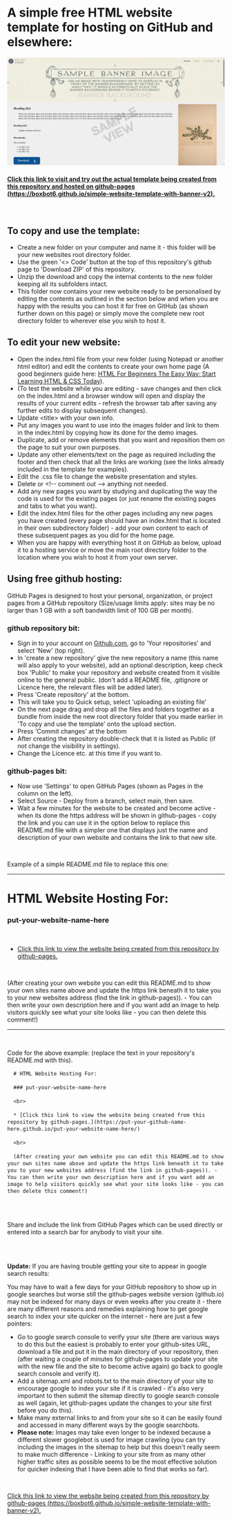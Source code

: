 # A simple free HTML website template for hosting on GitHub and elsewhere:

![simple-website-template-with-banner-v2-sample.png](images/simple-website-template-with-banner-v2-sample.png)

#### [Click this link to visit and try out the actual template being created from this repository and hosted on github-pages (https://boxbot6.github.io/simple-website-template-with-banner-v2).](https://boxbot6.github.io/simple-website-template-with-banner-v2)

<br>

## To copy and use the template:
* Create a new folder on your computer and name it - this folder will be your new websites root directory folder.
* Use the green '\<\> Code' button at the top of this repository's github page to 'Download ZIP' of this repository.
* Unzip the download and copy the internal contents to the new folder keeping all its subfolders intact.
* This folder now contains your new website ready to be personalised by editing the contents as outlined in the section below and when you are happy with the results you can host it for free on GitHub (as shown further down on this page) or simply move the complete new root directory folder to wherever else you wish to host it.

## To edit your new website:
* Open the index.html file from your new folder (using Notepad or another html editor) and edit the contents to create your own home page (A good beginners guide here: [HTML For Beginners The Easy Way: Start Learning HTML & CSS Today](https://html.com/)).
* (To test the website while you are editing - save changes and then click on the index.html and a browser window will open and display the results of your current edits - refresh the browser tab after saving any further edits to display subsequent changes).
* Update \<title\> with your own info.
* Put any images you want to use into the images folder and link to them in the index.html by copying how its done for the demo images.
* Duplicate, add or remove elements that you want and reposition them on the page to suit your own purposes.
* Update any other elements\/text on the page as required including the footer and then check that all the links are working (see the links already included in the template for examples).
* Edit the .css file to change the website presentation and styles.
* Delete or \<\!\-\- comment out \-\-\> anything not needed.
* Add any new pages you want by studying and duplicating the way the code is used for the existing pages (or just rename the existing pages and tabs to what you want).
* Edit the index.html files for the other pages including any new pages you have created (every page should have an index.html that is located in their own subdirectory folder) - add your own content to each of these subsequent pages as you did for the home page.
* When you are happy with everything host it on GitHub as below, upload it to a hosting service or move the main root directory folder to the location where you wish to host it from your own server.

## Using free github hosting:
GitHub Pages is designed to host your personal, organization, or project pages from a GitHub repository (Size\/usage limits apply: sites may be no larger than 1 GB with a soft bandwidth limit of 100 GB per month).

### github repository bit:
* Sign in to your account on [Github.com](https://github.com/), go to 'Your repositories' and select 'New' (top right).
* In 'create a new repository' give the new repository a name (this name will also apply to your website), add an optional description, keep check box 'Public' to make your repository and website created from it visible online to the general public. (don't add a README file, .gitignore or Licence here, the relevant files will be added later).
* Press 'Create repository' at the bottom.
* This will take you to Quick setup, select 'uploading an existing file'
* On the next page drag and drop all the files and folders together as a bundle from inside the new root directory folder that you made earlier in 'To copy and use the template' onto the upload section.
* Press 'Commit changes' at the bottom
* After creating the repository double-check that it is listed as Public (if not change the visibility in settings).
* Change the Licence etc. at this time if you want to.
### github-pages bit:
* Now use 'Settings' to open GitHub Pages (shown as Pages in the column on the left).
* Select Source - Deploy from a branch, select main, then save.
* Wait a few minutes for the website to be created and become active - when its done the https address will be shown in github-pages - copy the link and you can use it in the option below to replace this README.md file with a simpler one that displays just the name and description of your own website and contains the link to that new site.

<br>

Example of a simple README.md file to replace this one:

---

# HTML Website Hosting For:

### put-your-website-name-here

<br>

* [Click this link to view the website being created from this repository by github-pages.](https://put-your-github-name-here.github.io/put-your-website-name-here/)

<br>

(After creating your own website you can edit this README.md to show your own sites name above and update the https link beneath it to take you to your new websites address (find the link in github-pages)). - You can then write your own description here and if you want add an image to help visitors quickly see what your site looks like - you can then delete this comment!)

---

<br>

Code for the above example: (replace the text in your repository's README.md with this).

      # HTML Website Hosting For:

      ### put-your-website-name-here

      <br>

      * [Click this link to view the website being created from this repository by github-pages.](https://put-your-github-name-here.github.io/put-your-website-name-here/)

      <br>

      (After creating your own website you can edit this README.md to show your own sites name above and update the https link beneath it to take you to your new websites address (find the link in github-pages)). - You can then write your own description here and if you want add an image to help visitors quickly see what your site looks like - you can then delete this comment!)
      
<br>

<br>

Share and include the link from GitHub Pages which can be used directly or entered into a search bar for anybody to visit your site. 

<br>

<br>

**Update:** If you are having trouble getting your site to appear in google search results:

You may have to wait a few days for your GitHub repository to show up in google searches but worse still the github-pages website version (github.io) may not be indexed for many days or even weeks after you create it - there are many different reasons and remedies explaining how to get google search to index your site quicker on the internet - here are just a few pointers:
* Go to google search console to verify your site (there are various ways to do this but the easiest is probably to enter your github-sites URL, download a file and put it in the main directory of your repository, then (after waiting a couple of minutes for github-pages to update your site with the new file and the site to become active again) go back to google search console and verify it).
* Add a sitemap.xml and robots.txt to the main directory of your site to encourage google to index your site if it is crawled - it's also very important to then submit the sitemap directly to google search console as well (again, let github-pages update the changes to your site first before you do this).
* Make many external links to and from your site so it can be easily found and accessed in many different ways by the google searchbots.
* **Please note:** Images may take even longer to be indexed because a different slower googlebot is used for image crawling (you can try including the images in the sitemap to help but this doesn't really seem to make much difference - Linking to your site from as many other higher traffic sites as possible seems to be the most effective solution for quicker indexing that I have been able to find that works so far).

<br>

[Click this link to view the website being created from this repository by github-pages (https://boxbot6.github.io/simple-website-template-with-banner-v2).](https://boxbot6.github.io/simple-website-template-with-banner-v2)


<br>

